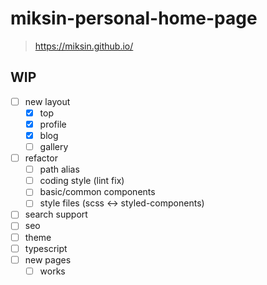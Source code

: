 # miksin-personal-home-page

> https://miksin.github.io/

## WIP

- [ ] new layout
  - [x] top
  - [x] profile
  - [x] blog
  - [ ] gallery
- [ ] refactor
  - [ ] path alias
  - [ ] coding style (lint fix)
  - [ ] basic/common components
  - [ ] style files (scss <-> styled-components)
- [ ] search support
- [ ] seo
- [ ] theme
- [ ] typescript
- [ ] new pages
  - [ ] works
